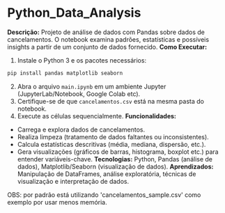 # Python_Data_Analysis
**Descrição:** Projeto de análise de dados com Pandas sobre dados de
cancelamentos. O notebook examina padrões, estatísticas e possíveis insights
a partir de um conjunto de dados fornecido.
**Como Executar:**
1. Instale o Python 3 e os pacotes necessários:
 ```bash
 pip install pandas matplotlib seaborn
 ```
2. Abra o arquivo `main.ipynb` em um ambiente Jupyter (JupyterLab/Notebook,
Google Colab etc).
3. Certifique-se de que `cancelamentos.csv` está na mesma pasta do
notebook.
4. Execute as células sequencialmente.
**Funcionalidades:**
- Carrega e explora dados de cancelamentos.
- Realiza limpeza (tratamento de dados faltantes ou inconsistentes).
- Calcula estatísticas descritivas (média, mediana, dispersão, etc.).
- Gera visualizações (gráficos de barras, histograma, boxplot etc.) para
entender variáveis-chave.
**Tecnologias:** Python, Pandas (análise de dados), Matplotlib/Seaborn
(visualização de dados).
**Aprendizados:** Manipulação de DataFrames, análise exploratória, técnicas
de visualização e interpretação de dados. 

OBS: por padrão está utilizando 'cancelamentos_sample.csv' como exemplo por usar menos memória.
